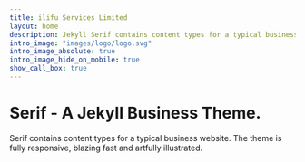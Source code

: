 ```yaml
---
title: ilifu Services Limited
layout: home
description: Jekyll Serif contains content types for a typical business website. The theme is fully responsive, blazing fast and artfully illustrated.
intro_image: "images/logo/logo.svg"
intro_image_absolute: true
intro_image_hide_on_mobile: true
show_call_box: true
---
```


# Serif - A Jekyll Business Theme.

Serif contains content types for a typical business website. The theme is fully responsive, blazing fast and artfully illustrated.

